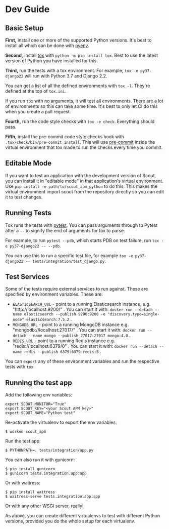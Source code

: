 Dev Guide
=========

Basic Setup
-----------

**First,** install one or more of the supported Python versions. It's best to
install all which can be done with [pyenv](https://github.com/pyenv/pyenv).

**Second,** install [tox](https://tox.readthedocs.io/en/latest/) with
`python -m pip install tox`. Best to use the latest version of Python you have
installed for this.

**Third,** run the tests with a tox environment. For example,
`tox -e py37-django22` will run with Python 3.7 and Django 2.2.

You can get a list of all the defined environments with `tox -l`. They're
defined at the top of `tox.ini`.

If you run `tox` with no arguments, it will test all environments. There are a
lot of environments so this can take some time. It's best to only let CI do
this when you create a pull request.

**Fourth,** run the code style checks with `tox -e check`. Everything should
pass.

**Fifth,** install the pre-commit code style checks hook with
`.tox/check/bin/pre-commit install`. This will use
[pre-commit](https://pre-commit.com/) inside the virtual environment that tox
made to run the checks every time you commit.

Editable Mode
-------------

If you want to test an application with the development version of Scout, you
can install it in "editable mode" in that application's virtual environment.
Use `pip install -e path/to/scout_apm_python` to do this. This makes the
virtual environment import scout from the repository directly so you can edit
it to test changes.

Running Tests
-------------

Tox runs the tests with [pytest](https://docs.pytest.org/en/latest/). You can
pass arguments through to Pytest after a `--` to signify the end of arguments
for tox to parse.

For example, to run `pytest --pdb`, which starts PDB on test failure, run
`tox -e py37-django22 -- --pdb`.

You can use this to run a specific test file, for example
`tox -e py37-django22 -- tests/integration/test_django.py`.

Test Services
-------------

Some of the tests require external services to run against. These are specified
by environment variables. These are:

* `ELASTICSEARCH_URL` - point to a running Elasticsearch instance, e.g.
  "http://localhost:9200/" . You can start it with:
  `docker run --detach --name elasticsearch --publish 9200:9200 -e "discovery.type=single-node" elasticsearch:7.5.2` .
* `MONGODB_URL` - point to a running MongoDB instance e.g.
  "mongodb://localhost:27017/" . You can start it with:
  `docker run --detach --name mongo --publish 27017:27017 mongo:4.0` .
* `REDIS_URL` - point to a running Redis instance e.g.
  "redis://localhost:6379/0" . You can start it with:
  `docker run --detach --name redis --publish 6379:6379 redis:5` .

You can `export` any of these environment variables and run the respective
tests with `tox`.

Running the test app
--------------------

Add the following env variables:

    export SCOUT_MONITOR="True"
    export SCOUT_KEY="<your Scout APM key>"
    export SCOUT_NAME="Python test"

Re-activate the virtualenv to export the env variables:

    $ workon scout_apm

Run the test app:

    $ PYTHONPATH=. tests/integration/app.py

You can also run it with gunicorn:

    $ pip install gunicorn
    $ gunicorn tests.integration.app:app

Or with waitress:

    $ pip install waitress
    $ waitress-serve tests.integration.app:app

Or with any other WSGI server, really!

As above, you can create different virtualenvs to test with different Python
versions, provided you do the whole setup for each virtualenv.
